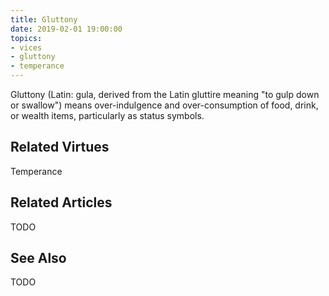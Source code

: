 ```yaml
---
title: Gluttony
date: 2019-02-01 19:00:00
topics: 
- vices
- gluttony
- temperance
---
```


Gluttony (Latin: gula, derived from the Latin gluttire meaning "to gulp down or
swallow") means over-indulgence and over-consumption of food, drink, or wealth
items, particularly as status symbols. 

## Related Virtues
Temperance

## Related Articles
TODO

## See Also
TODO
